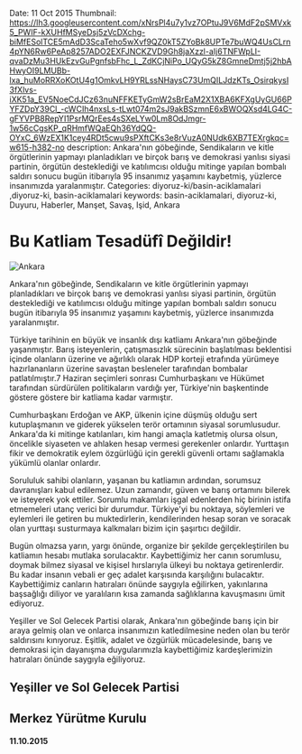Date: 11 Oct 2015
Thumbnail: https://lh3.googleusercontent.com/xNrsPl4u7y1vz7OPtuJ9V6MdF2pSMVxk5_PWIF-kXUHfMSyeDsj5zVcDXchg-biMfESolTCE5mAdD3ScaTeho5wXvf9QZ0kT5ZYoBk8UPTe7buWQ4UsCLrn4pYN6Rw6PeAp8257ADO2EXFJNCKZVD9Gh8jaXzzl-aIj6TNFWpLI-qvaDzMu3HUkEzvGuPgnfsbFhc_L_ZdKCjNiPo_UQyG5kZ8GmneDmtj5j2hbAHwyOI9LMUBb-lxa_huMoRRXoKOtU4g1OmkvLH9YRLssNHaysC73UmQILJdzKTs_OsirqkysI3fXlvs-iXK51a_EV5NoeCdJCz63nuNFFKETyGmW2sBrEaM2X1XBA6KFXgUyGU66PYFZDpY39Cl_-cWCIh4nxsLs-tLwt074m2sJ9akBSzmnE6xBWOQXsd4LG4C-gFYVPB8RepYI1PsrMQrEes4sSXeLYw0Lm8OdJmgr-1w56cCgsKP_qRHmfWQaEQh36YdQQ-OYxC_6WzEX1K1cey4RDt5cwu9sPXftCKs3e8rVuzA0NUdk6XB7TEXrgkqc=w615-h382-no
description: Ankara'nın göbeğinde, Sendikaların ve kitle örgütlerinin yapmayı planladıkları ve birçok barış ve demokrasi yanlısı siyasi partinin, örgütün desteklediği ve katılımcısı olduğu mitinge yapılan bombalı saldırı sonucu bugün itibarıyla 95 insanımız yaşamını kaybetmiş, yüzlerce insanımızda yaralanmıştır.
Categories: diyoruz-ki/basin-aciklamalari ,diyoruz-ki, basin-aciklamalari
keywords: basin-aciklamalari, diyoruz-ki, Duyuru, Haberler, Manşet, Savaş, Işid, Ankara


# Bu Katliam Tesadüfî Değildir!

![Ankara](https://lh3.googleusercontent.com/xNrsPl4u7y1vz7OPtuJ9V6MdF2pSMVxk5_PWIF-kXUHfMSyeDsj5zVcDXchg-biMfESolTCE5mAdD3ScaTeho5wXvf9QZ0kT5ZYoBk8UPTe7buWQ4UsCLrn4pYN6Rw6PeAp8257ADO2EXFJNCKZVD9Gh8jaXzzl-aIj6TNFWpLI-qvaDzMu3HUkEzvGuPgnfsbFhc_L_ZdKCjNiPo_UQyG5kZ8GmneDmtj5j2hbAHwyOI9LMUBb-lxa_huMoRRXoKOtU4g1OmkvLH9YRLssNHaysC73UmQILJdzKTs_OsirqkysI3fXlvs-iXK51a_EV5NoeCdJCz63nuNFFKETyGmW2sBrEaM2X1XBA6KFXgUyGU66PYFZDpY39Cl_-cWCIh4nxsLs-tLwt074m2sJ9akBSzmnE6xBWOQXsd4LG4C-gFYVPB8RepYI1PsrMQrEes4sSXeLYw0Lm8OdJmgr-1w56cCgsKP_qRHmfWQaEQh36YdQQ-OYxC_6WzEX1K1cey4RDt5cwu9sPXftCKs3e8rVuzA0NUdk6XB7TEXrgkqc=w615-h382-no)

Ankara'nın göbeğinde, Sendikaların ve kitle örgütlerinin yapmayı planladıkları ve birçok barış ve demokrasi yanlısı siyasi partinin, örgütün desteklediği ve katılımcısı olduğu mitinge yapılan bombalı saldırı sonucu bugün itibarıyla 95 insanımız yaşamını kaybetmiş, yüzlerce insanımızda yaralanmıştır.

Türkiye tarihinin en büyük ve insanlık dışı katliamı Ankara'nın göbeğinde yaşanmıştır. Barış isteyenlerin, çatışmasızlık sürecinin başlatılması beklentisi içinde olanların üzerine ve ağırlıklı olarak HDP korteji etrafında yürümeye hazırlananların üzerine savaştan besleneler tarafından bombalar patlatılmıştır.7 Haziran seçimleri sonrası Cumhurbaşkanı ve Hükümet tarafından sürdürülen politikaların vardığı yer, Türkiye'nin başkentinde göstere göstere bir katliama kadar varmıştır.

Cumhurbaşkanı Erdoğan ve AKP, ülkenin içine düşmüş olduğu sert kutuplaşmanın ve giderek yükselen terör ortamının siyasal sorumlusudur. Ankara'da ki mitinge katılanları, kim hangi amaçla katletmiş olursa olsun, öncelikle siyaseten ve ahlaken hesap vermesi gerekenler onlardır. Yurttaşın fikir ve demokratik eylem özgürlüğü için gerekli güvenli ortamı sağlamakla yükümlü olanlar onlardır.

Sorululuk sahibi olanların, yaşanan bu katliamın ardından, sorumsuz davranışları kabul edilemez. Uzun zamandır, güven ve barış ortamını bilerek ve isteyerek yok ettiler. Sorumlu makamları işgal edenlerden hiç birinin istifa etmemeleri utanç verici bir durumdur. Türkiye'yi bu noktaya, söylemleri ve eylemleri ile getiren bu muktedirlerin, kendilerinden hesap soran ve soracak olan yurttaşı susturmaya kalkmaları bizim için şaşırtıcı değildir.

Bugün olmazsa yarın, yargı önünde, organize bir şekilde gerçekleştirilen bu katliamın hesabı mutlaka sorulacaktır. Kaybettiğimiz her canın sorumlusu, doymak bilmez siyasal ve kişisel hırslarıyla ülkeyi bu noktaya getirenlerdir. Bu kadar insanın vebali er geç adalet karşısında karşılığını bulacaktır. Kaybettiğimiz canların hatıraları önünde saygıyla eğilirken, yakınlarına başsağlığı diliyor ve yaralıların kısa zamanda sağlıklarına kavuşmasını ümit ediyoruz.

Yeşiller ve Sol Gelecek Partisi olarak, Ankara'nın göbeğinde barış için bir araya gelmiş olan ve onlarca insanımızın katledilmesine neden olan bu terör saldırısını kınıyoruz. Eşitlik, adalet ve özgürlük mücadelesinde, barış ve demokrasi için dayanışma duygularımızla kaybettiğimiz kardeşlerimizin hatıraları önünde saygıyla eğiliyoruz.

## Yeşiller ve Sol Gelecek Partisi 
## Merkez Yürütme Kurulu
#### 11.10.2015
